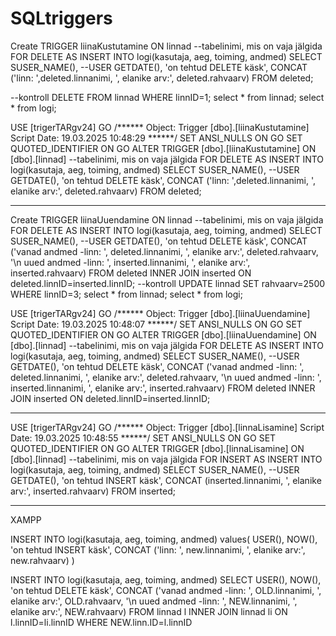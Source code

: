# SQLtriggers


Create TRIGGER liinaKustutamine
ON linnad --tabelinimi, mis on vaja jälgida
FOR DELETE
AS
INSERT INTO logi(kasutaja, aeg, toiming, andmed)
SELECT
SUSER_NAME(), --USER
GETDATE(),
'on tehtud DELETE käsk',
CONCAT ('linn: ',deleted.linnanimi, ', elanike arv:', deleted.rahvaarv)
FROM deleted;

--kontroll
DELETE FROM linnad WHERE linnID=1;
select * from linnad;
select * from logi;


USE [trigerTARgv24]
GO
/****** Object:  Trigger [dbo].[liinaKustutamine]    Script Date: 19.03.2025 10:48:29 ******/
SET ANSI_NULLS ON
GO
SET QUOTED_IDENTIFIER ON
GO
ALTER TRIGGER [dbo].[liinaKustutamine]
ON [dbo].[linnad] --tabelinimi, mis on vaja jälgida
FOR DELETE
AS
INSERT INTO logi(kasutaja, aeg, toiming, andmed)
SELECT
SUSER_NAME(), --USER
GETDATE(),
'on tehtud DELETE käsk',
CONCAT ('linn: ',deleted.linnanimi, ', elanike arv:', deleted.rahvaarv)
FROM deleted;

--------------------------------------------------------------------------

Create TRIGGER liinaUuendamine
ON linnad --tabelinimi, mis on vaja jälgida
FOR DELETE
AS
INSERT INTO logi(kasutaja, aeg, toiming, andmed)
SELECT
SUSER_NAME(), --USER
GETDATE(),
'on tehtud DELETE käsk',
CONCAT ('vanad andmed -linn: ', deleted.linnanimi,
', elanike arv:', deleted.rahvaarv,
'\n uued andmed -linn: ', inserted.linnanimi,
', elanike arv:', inserted.rahvaarv)
FROM deleted
INNER JOIN inserted
ON deleted.linnID=inserted.linnID;
--kontroll
UPDATE linnad SET rahvaarv=2500
WHERE linnID=3;
select * from linnad;
select * from logi;



USE [trigerTARgv24]
GO
/****** Object:  Trigger [dbo].[liinaUuendamine]    Script Date: 19.03.2025 10:48:07 ******/
SET ANSI_NULLS ON
GO
SET QUOTED_IDENTIFIER ON
GO
ALTER TRIGGER [dbo].[liinaUuendamine]
ON [dbo].[linnad] --tabelinimi, mis on vaja jälgida
FOR DELETE
AS
INSERT INTO logi(kasutaja, aeg, toiming, andmed)
SELECT
SUSER_NAME(), --USER
GETDATE(),
'on tehtud DELETE käsk',
CONCAT ('vanad andmed -linn: ', deleted.linnanimi,
', elanike arv:', deleted.rahvaarv,
'\n uued andmed -linn: ', inserted.linnanimi,
', elanike arv:', inserted.rahvaarv)
FROM deleted
INNER JOIN inserted
ON deleted.linnID=inserted.linnID;

--------------------------------------------------------------------------
  

USE [trigerTARgv24]
GO
/****** Object:  Trigger [dbo].[linnaLisamine]    Script Date: 19.03.2025 10:48:55 ******/
SET ANSI_NULLS ON
GO
SET QUOTED_IDENTIFIER ON
GO
ALTER TRIGGER [dbo].[linnaLisamine]
ON [dbo].[linnad] --tabelinimi, mis on vaja jälgida
FOR INSERT
AS
INSERT INTO logi(kasutaja, aeg, toiming, andmed)
SELECT
SUSER_NAME(), --USER
GETDATE(),
'on tehtud INSERT käsk',
CONCAT (inserted.linnanimi, ', elanike arv:', inserted.rahvaarv)
FROM inserted;

--------------------------------------------------------------------------

XAMPP

INSERT INTO logi(kasutaja, aeg, toiming, andmed)
values(
USER(), 
NOW(),
'on tehtud INSERT käsk',
CONCAT ('linn: ', new.linnanimi, ', elanike arv:', new.rahvaarv)
)



INSERT INTO logi(kasutaja, aeg, toiming, andmed)
SELECT
USER(),
NOW(),
'on tehtud DELETE käsk',
CONCAT ('vanad andmed -linn: ', OLD.linnanimi,
', elanike arv:', OLD.rahvaarv,
'\n uued andmed -linn: ', NEW.linnanimi,
', elanike arv:', NEW.rahvaarv)
FROM linnad l
INNER JOIN linnad li
ON l.linnID=li.linnID
WHERE NEW.linn.ID=l.linnID


